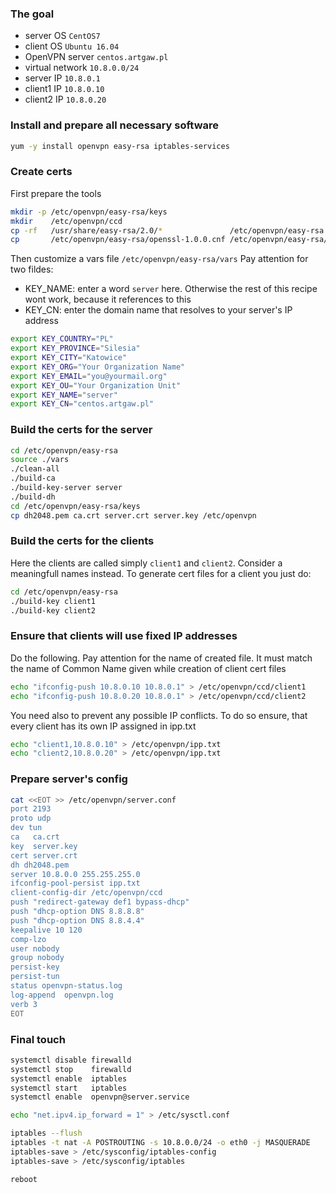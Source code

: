 ### The goal
* server OS         ```CentOS7```
* client OS         ```Ubuntu 16.04```
* OpenVPN server    ```centos.artgaw.pl```
* virtual network   ```10.8.0.0/24```
* server  IP        ```10.8.0.1```
* client1 IP        ```10.8.0.10```
* client2 IP        ```10.8.0.20```

### Install and prepare all necessary software
```bash
yum -y install openvpn easy-rsa iptables-services
```
### Create certs
First prepare the tools
```sh
mkdir -p /etc/openvpn/easy-rsa/keys
mkdir    /etc/openvpn/ccd
cp -rf   /usr/share/easy-rsa/2.0/*               /etc/openvpn/easy-rsa
cp       /etc/openvpn/easy-rsa/openssl-1.0.0.cnf /etc/openvpn/easy-rsa/openssl.cnf
```
Then customize a vars file ```/etc/openvpn/easy-rsa/vars``` Pay attention for two fildes:
* KEY_NAME: enter a word ```server``` here. Otherwise the rest of this recipe wont work, because it references to this
* KEY_CN: enter the domain name that resolves to your server's IP address
```bash
export KEY_COUNTRY="PL"
export KEY_PROVINCE="Silesia"
export KEY_CITY="Katowice"
export KEY_ORG="Your Organization Name"
export KEY_EMAIL="you@yourmail.org"
export KEY_OU="Your Organization Unit"
export KEY_NAME="server"
export KEY_CN="centos.artgaw.pl"
```
### Build the certs for the server
```bash
cd /etc/openvpn/easy-rsa
source ./vars
./clean-all
./build-ca
./build-key-server server
./build-dh
cd /etc/openvpn/easy-rsa/keys
cp dh2048.pem ca.crt server.crt server.key /etc/openvpn
```
### Build the certs for the clients
Here the clients are called simply ```client1``` and ```client2```. Consider a meaningfull names instead.
To generate cert files for a client you just do:
```bash
cd /etc/openvpn/easy-rsa
./build-key client1
./build-key client2
```
### Ensure that clients will use fixed IP addresses
Do the following. Pay attention for the name of created file. It must match the name of Common Name given while creation of client cert files
```bash
echo "ifconfig-push 10.8.0.10 10.8.0.1" > /etc/openvpn/ccd/client1
echo "ifconfig-push 10.8.0.20 10.8.0.1" > /etc/openvpn/ccd/client2
```
You need also to prevent any possible IP conflicts. To do so ensure, that every client has its own IP assigned in ipp.txt
```bash
echo "client1,10.8.0.10" > /etc/openvpn/ipp.txt
echo "client2,10.8.0.20" > /etc/openvpn/ipp.txt
```
### Prepare server's config
```sh
cat <<EOT >> /etc/openvpn/server.conf
port 2193
proto udp
dev tun
ca   ca.crt
key  server.key
cert server.crt
dh dh2048.pem
server 10.8.0.0 255.255.255.0
ifconfig-pool-persist ipp.txt
client-config-dir /etc/openvpn/ccd
push "redirect-gateway def1 bypass-dhcp"
push "dhcp-option DNS 8.8.8.8"
push "dhcp-option DNS 8.8.4.4"
keepalive 10 120
comp-lzo
user nobody
group nobody
persist-key
persist-tun
status openvpn-status.log
log-append  openvpn.log
verb 3
EOT
```
### Final touch
```bash
systemctl disable firewalld
systemctl stop    firewalld
systemctl enable  iptables
systemctl start   iptables
systemctl enable  openvpn@server.service

echo "net.ipv4.ip_forward = 1" > /etc/sysctl.conf

iptables --flush
iptables -t nat -A POSTROUTING -s 10.8.0.0/24 -o eth0 -j MASQUERADE
iptables-save > /etc/sysconfig/iptables-config 
iptables-save > /etc/sysconfig/iptables

reboot
```
